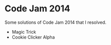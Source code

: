 Code Jam 2014
===========

Some solutions of Code Jam 2014 that I resolved.

- Magic Trick
- Cookie Clicker Alpha
